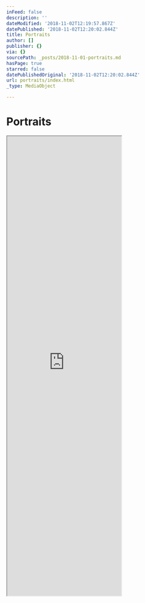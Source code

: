 ```yaml
---
inFeed: false
description: ''
dateModified: '2018-11-02T12:19:57.867Z'
datePublished: '2018-11-02T12:20:02.844Z'
title: Portraits
author: []
publisher: {}
via: {}
sourcePath: _posts/2018-11-01-portraits.md
hasPage: true
starred: false
datePublishedOriginal: '2018-11-02T12:20:02.844Z'
url: portraits/index.html
_type: MediaObject

---
```

# Portraits

<iframe src="https://the-grid.github.io/ed-userhtml/?g=eJytV-tu2zYU_q-nOFOwwmkt2XKSrvMN3bIO2H60BVZsGIb9oCTaYk2RAkkl9gI_0J5jL7ZDUpIV1-2aLjYSy-T5zuXjudDzr354c_3u97evoDAlXwbz9oOSfBkE85IaAoKUdBHeMHpbSWVCyKQwVJhFeMtyUyxyesMyGrkvQ2CCGUZ4pDPC6SIJUZk2O06XwVO4S-U20uwvJtZTSKXKqYpwaR-kMt_B3Qr1RitSMr6bwq9U5USQIWgidKSpYqsZlEStmZiO90Fc7n7hLKca7nKmK04QIqSg-4CVa7i7ocow9CAinK3FFEqW55zO9kEwegoeWMhbFwlhgip4Ogpi3a5Hh_W7ANDq1kc3havxuNrOcK2SGuOUqFpRTgy7oTMn6fwDUhs5C7y113Rr4AlUCmmStYa0NkYK7SzaxSHEwopYS1mttFRT1M6QYnXfEEm15LVxhoysrDNf2-fGNW8TASTPHcHJc--qdypykGgy8YuZ5NbQbcG8Qsf9LWXrwtij4Xm3iOdFUdkLjzMKj6NxaBw_10CJdgqa41QkZ7XGPbiotu5v3BLxtokETEEhdDF7LkIMxy0qa94R0zGivEfjEyaccm-oNfFGQCHx7IeAJACBlJNsAyn-WytZi9yHjYyZAnc5M4ZTSJkBTWlkCpRZF93BTBtVzhn_xbl0UBc1LKp1SgbjoXvHL85bb65J5eO1wVitpjtnjztbTez7mOqrJsXag0TqIZkc510_HVKJPJZOspcRydgniDXbFkJGfWI1uVmXKUbl_BokowugJjv3B-B2PtPhyYMddsnYZcY7PPtcGj1Ka84pfjKRY_UaqXyZ4N7HyqNoUrYlrQ39qp_7Nh0bdz48vLM0TU9kV1NcXXNhgmNDiFIus81xIRwr7VcGRhiTzDYIzCQM5JOJdPZNYt8tLz8SyycQwUriMsmSsSI5dXAs13TD8GTb7cg26ilYgdnJ_bxWxHucxFfaynwM-3EMevay1byhu5VCnIbOqZWSJdzJimTMIGvx5R7ccffWkr1T8n_AvtR1STBdFOhMUSr0EHKKT8i6T2ibnJaxlyXNGQEp-K4RxfByGPTa-oVt6-fOh35PHjYV28_1pNpaF-ajZqrNR35Wzu0MsyMzZzeQcaL1IjwxUMIjkW6MWRJwE6C_e6jCcJnACC7nI9x1UnbMaZUtwsKYSk9Ho6pgnLPqvSyEliKWah3XmxHO0LJWiuyIMiM7vhVhWGC_oWz8vlqH4MJoRvnUdowPnPDmLaKx3nx8YRyTx4zjZyL--fthgTjIo0Ry8ZiRfCdyRW_BDT7M-GslNV57DDNZgaFhwj4syv9U9ygMXD4qA4ZtbJnCda0L7Dj6gREfw48jJK28rfAQJTPOsg1-5bX2AQ-i5DxcPjlDK99ezuYjsuyhLJWnUQfQlQe1NuepaqltouiNYj-JfTC6IqK1gzOiZwZHnkJBZ8kZwsaDwkt4AGzyZbCLPqxjETsoq8wyuCHYeK3cTyKnW1gATi3b6hpODlt4HQpWtcjcAOuxJny_PYmBZwsQ_h7VQe_59knwh9ieXIO07rNZ8-D7NOJymdUlGonX1Lzi1D7q73fXlqrXOKoGXWmE5y3W3ls-B2mJdiC2goGAZWM05lSsTYFO3SdzD_jqpOeQHEvcg-_dhUzBgOHOeAYMEfcEcOnZMx-5ffm9P9ifscvLuLnlIDi0P6LCmbN9SqsN97ROu2M1Zm3MjpWjtVhRNJQhH-AvReEQQs-Ltdb4dQg0Sk646O5gjY_Own35gwOYRZ2dmR_aTfbio5_X85WUWIZupX3EkW5_BcO_T5jq1w" height="1200" style=""></iframe>